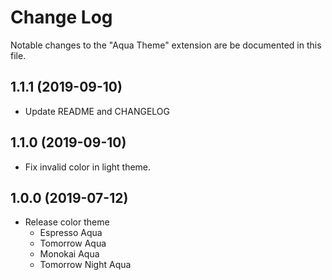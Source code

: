 # Change Log

Notable changes to the "Aqua Theme" extension are be documented in this file.

## 1.1.1 (2019-09-10)

- Update README and CHANGELOG

## 1.1.0 (2019-09-10)

- Fix invalid color in light theme.

## 1.0.0 (2019-07-12)

- Release color theme
    - Espresso Aqua
    - Tomorrow Aqua
    - Monokai Aqua
    - Tomorrow Night Aqua
